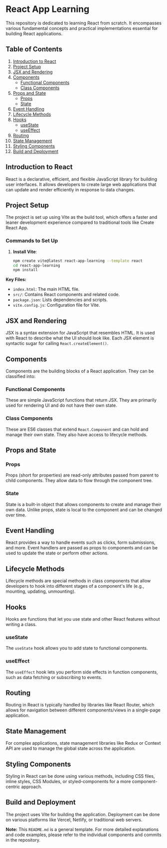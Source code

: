 # React App Learning

This repository is dedicated to learning React from scratch. It encompasses various fundamental concepts and practical implementations essential for building React applications.

## Table of Contents

1. [Introduction to React](#introduction-to-react)
2. [Project Setup](#project-setup)
3. [JSX and Rendering](#jsx-and-rendering)
4. [Components](#components)
   - [Functional Components](#functional-components)
   - [Class Components](#class-components)
5. [Props and State](#props-and-state)
   - [Props](#props)
   - [State](#state)
6. [Event Handling](#event-handling)
7. [Lifecycle Methods](#lifecycle-methods)
8. [Hooks](#hooks)
   - [useState](#usestate)
   - [useEffect](#useeffect)
9. [Routing](#routing)
10. [State Management](#state-management)
11. [Styling Components](#styling-components)
12. [Build and Deployment](#build-and-deployment)

## Introduction to React

React is a declarative, efficient, and flexible JavaScript library for building user interfaces. It allows developers to create large web applications that can update and render efficiently in response to data changes.

## Project Setup

The project is set up using Vite as the build tool, which offers a faster and leaner development experience compared to traditional tools like Create React App.

### Commands to Set Up

1. **Install Vite**:
   ```bash
   npm create vite@latest react-app-learning --template react
   cd react-app-learning
   npm install

**Key Files:**

- `index.html`: The main HTML file.
- `src/`: Contains React components and related code.
- `package.json`: Lists dependencies and scripts.
- `vite.config.js`: Configuration file for Vite.

## JSX and Rendering

JSX is a syntax extension for JavaScript that resembles HTML. It is used with React to describe what the UI should look like. Each JSX element is syntactic sugar for calling `React.createElement()`.

## Components

Components are the building blocks of a React application. They can be classified into:

### Functional Components

These are simple JavaScript functions that return JSX. They are primarily used for rendering UI and do not have their own state.

### Class Components

These are ES6 classes that extend `React.Component` and can hold and manage their own state. They also have access to lifecycle methods.

## Props and State

### Props

Props (short for properties) are read-only attributes passed from parent to child components. They allow data to flow through the component tree.

### State

State is a built-in object that allows components to create and manage their own data. Unlike props, state is local to the component and can be changed over time.

## Event Handling

React provides a way to handle events such as clicks, form submissions, and more. Event handlers are passed as props to components and can be used to update the state or perform other actions.

## Lifecycle Methods

Lifecycle methods are special methods in class components that allow developers to hook into different stages of a component's life (e.g., mounting, updating, unmounting).

## Hooks

Hooks are functions that let you use state and other React features without writing a class.

### useState

The `useState` hook allows you to add state to functional components.

### useEffect

The `useEffect` hook lets you perform side effects in function components, such as data fetching or subscribing to events.

## Routing

Routing in React is typically handled by libraries like React Router, which allows for navigation between different components/views in a single-page application.

## State Management

For complex applications, state management libraries like Redux or Context API are used to manage the global state across the application.

## Styling Components

Styling in React can be done using various methods, including CSS files, inline styles, CSS Modules, or styled-components for a more component-centric approach.

## Build and Deployment

The project uses Vite for building the application. Deployment can be done on various platforms like Vercel, Netlify, or traditional web servers.

**Note:** This `README.md` is a general template. For more detailed explanations and code examples, please refer to the individual components and commits in the repository.
